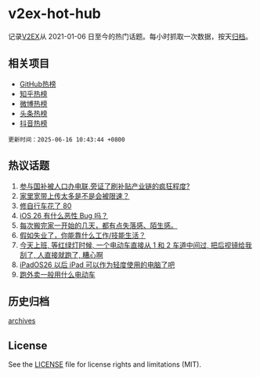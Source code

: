 # v2ex-hot-hub

 记录[V2EX](https://www.v2ex.com/)从 2021-01-06 日至今的热门话题。每小时抓取一次数据，按天[归档](archives)。
 
 ## 相关项目

- [GitHub热榜](https://github.com/it985/github-hot-hub)
- [知乎热榜](https://github.com/it985/zhihu-hot-hub)
- [微博热榜](https://github.com/it985/weibo-hot-hub)
- [头条热榜](https://github.com/it985/toutiao-hot-hub)
- [抖音热榜](https://github.com/it985/douyin-hot-hub)


 `更新时间：2025-06-16 10:43:44 +0800`

## 热议话题

1. [参与国补被人口办电联,旁证了刷补贴产业链的疯狂程度?](https://www.v2ex.com/t/1138674)
1. [家里宽带上传太多是不是会被限速？](https://www.v2ex.com/t/1138678)
1. [修自行车花了 80](https://www.v2ex.com/t/1138714)
1. [iOS 26 有什么恶性 Bug 吗？](https://www.v2ex.com/t/1138653)
1. [每次搬完家一开始的几天，都有点失落感、陌生感。](https://www.v2ex.com/t/1138720)
1. [假如失业了，你能靠什么工作/技能生活？](https://www.v2ex.com/t/1138766)
1. [今天上班, 等红绿灯时候, 一个电动车直接从 1 和 2 车道中间过, 把后视镜给我刮了, 人直接就跑了, 糟心啊](https://www.v2ex.com/t/1138749)
1. [iPadOS26 以后 iPad 可以作为轻度使用的电脑了吧](https://www.v2ex.com/t/1138701)
1. [跑外卖一般用什么电动车](https://www.v2ex.com/t/1138735)

## 历史归档

[archives](archives)

## License

See the [LICENSE](LICENSE) file for license rights and limitations (MIT).
